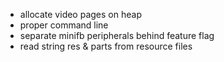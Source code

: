* allocate video pages on heap
* proper command line
* separate minifb peripherals behind feature flag
* read string res & parts from resource files
